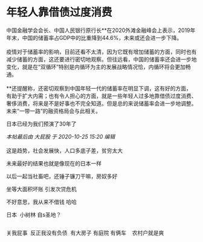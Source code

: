 # 年轻人靠借债过度消费


中国金融学会会长、中国人民银行原行长**在2020外滩金融峰会上表示，2019年年末，中国的储蓄率占GDP中的比重降到44.6%，未来或还会进一步下降。<br />
<br />
疫情对于储蓄率的影响，目前还看不太清，因为它既有增加储蓄的方面，同时也有减少储蓄的方面，这还要进行密切地观察。但往远看，中国的储蓄率还会进一步地变化，就是在“双循环”特别是内循环为主的发展战略情况恰，内循环将会更加畅通。<br />
<br />
**还提醒称，还密切观察到中国年轻一代的储蓄率在明显下调，这有好的方面，有助于扩大内需；也有令人担心的方面，就是一些年轻人过多地靠借债过度消费、奢侈消费，将来是不是好事也不完全知道。但是总的来说储蓄率会进一步地调整。未来“一带一路”的融资格局会与此相关。

日本已经为我们预演了30年了

<i class="pstatus"> 本帖最后由 大屁股 于 2020-10-25 15:20 编辑 </i><br />
<br />
这是趋势，社会发展快，人口多底子差，贫穷太大

未来最好的结果也就是像现在的日本一样

以后一起当社畜吧，还锤子镰刀干嘛，房奴多好

坐等大面积坏账 引发次贷危机

不好意思，我从来不借钱 哈哈

日本&nbsp;&nbsp;小树林 自s圣地？<img id="aimg_z511u" onclick="zoom(this, this.src, 0, 0, 0)" class="zoom" src="https://cdn.jsdelivr.net/gh/hishis/forum-master/public/images/patch.gif" onmouseover="img_onmouseoverfunc(this)" onload="thumbImg(this)" border="0" alt="" />

<img src="static/image/smiley/default/sad.gif" smilieid="2" border="0" alt="" />

关我屁事&nbsp;&nbsp;反正我没有负债&nbsp;&nbsp;有大房子 有庭院 有俩车&nbsp; &nbsp; 农村户就是爽
